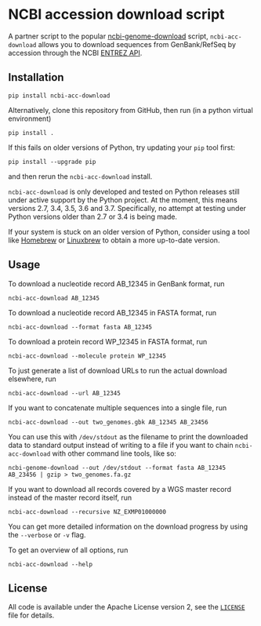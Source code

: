 # NCBI accession download script

A partner script to the popular [ncbi-genome-download](https://github.com/kblin/ncbi-genome-download)
script, `ncbi-acc-download` allows you to download sequences from GenBank/RefSeq by accession through
the NCBI [ENTREZ API](https://www.ncbi.nlm.nih.gov/books/NBK184582/).

## Installation

```
pip install ncbi-acc-download
```

Alternatively, clone this repository from GitHub, then run (in a python virtual environment)
```
pip install .
```
If this fails on older versions of Python, try updating your `pip` tool first:
```
pip install --upgrade pip
```
and then rerun the `ncbi-acc-download` install.

`ncbi-acc-download` is only developed and tested on Python releases still under active
support by the Python project. At the moment, this means versions 2.7, 3.4, 3.5, 3.6 and 3.7.
Specifically, no attempt at testing under Python versions older than 2.7 or 3.4 is being made.

If your system is stuck on an older version of Python, consider using a tool like
[Homebrew](http://brew.sh) or [Linuxbrew](http://linuxbrew.sh) to obtain a more up-to-date
version.


## Usage

To download a nucleotide record AB_12345 in GenBank format, run
```
ncbi-acc-download AB_12345
```

To download a nucleotide record AB_12345 in FASTA format, run
```
ncbi-acc-download --format fasta AB_12345
```

To download a protein record WP_12345 in FASTA format, run
```
ncbi-acc-download --molecule protein WP_12345
```

To just generate a list of download URLs to run the actual download elsewhere, run
```
ncbi-acc-download --url AB_12345
```

If you want to concatenate multiple sequences into a single file, run
```
ncbi-acc-download --out two_genomes.gbk AB_12345 AB_23456
```

You can use this with `/dev/stdout` as the filename to print the downloaded data to
standard output instead of writing to a file if you want to chain `ncbi-acc-download` with other
command line tools, like so:
```
ncbi-genome-download --out /dev/stdout --format fasta AB_12345 AB_23456 | gzip > two_genomes.fa.gz
```

If you want to download all records covered by a WGS master record instead of the master record itself,
run
```
ncbi-acc-download --recursive NZ_EXMP01000000
```

You can get more detailed information on the download progress by using the `--verbose` or `-v` flag.

To get an overview of all options, run
```
ncbi-acc-download --help
```

## License
All code is available under the Apache License version 2, see the
[`LICENSE`](LICENSE) file for details.

